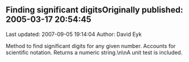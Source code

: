 ## Finding significant digitsOriginally published: 2005-03-17 20:54:45 
Last updated: 2007-09-05 19:14:04 
Author: David Eyk 
 
Method to find significant digits for any given number.  Accounts for scientific notation.  Returns a numeric string.\n\nA unit test is included.
